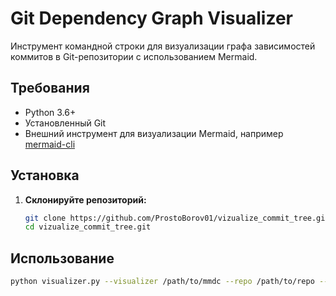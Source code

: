 # Git Dependency Graph Visualizer

Инструмент командной строки для визуализации графа зависимостей коммитов в Git-репозитории с использованием Mermaid.

## Требования

- Python 3.6+
- Установленный Git
- Внешний инструмент для визуализации Mermaid, например [mermaid-cli](https://github.com/mermaid-js/mermaid-cli)

## Установка

1. **Склонируйте репозиторий:**

    ```bash
    git clone https://github.com/ProstoBorov01/vizualize_commit_tree.git
    cd vizualize_commit_tree.git
    ```
    
## Использование

```bash
python visualizer.py --visualizer /path/to/mmdc --repo /path/to/repo --output graph.png --branch main
